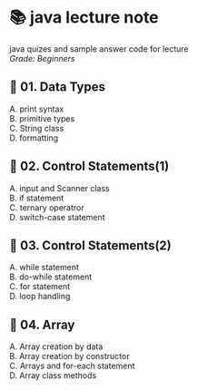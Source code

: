 # 📚 java lecture note
java quizes and sample answer code for lecture <br>
_Grade: Beginners_

## 📗 01. Data Types
A. print syntax <br>
B. primitive types <br>
C. String class <br>
D. formatting <br>

## 📒 02. Control Statements(1)
A. input and Scanner class <br>
B. if statement <br>
C. ternary operatror <br>
D. switch-case statement <br>

## 📘 03. Control Statements(2)
A. while statement <br>
B. do-while statement <br>
C. for statement <br>
D. loop handling <br>

## 📕 04. Array
A. Array creation by data <br>
B. Array creation by constructor <br>
C. Arrays and for-each statement <br>
D. Array class methods <br>
